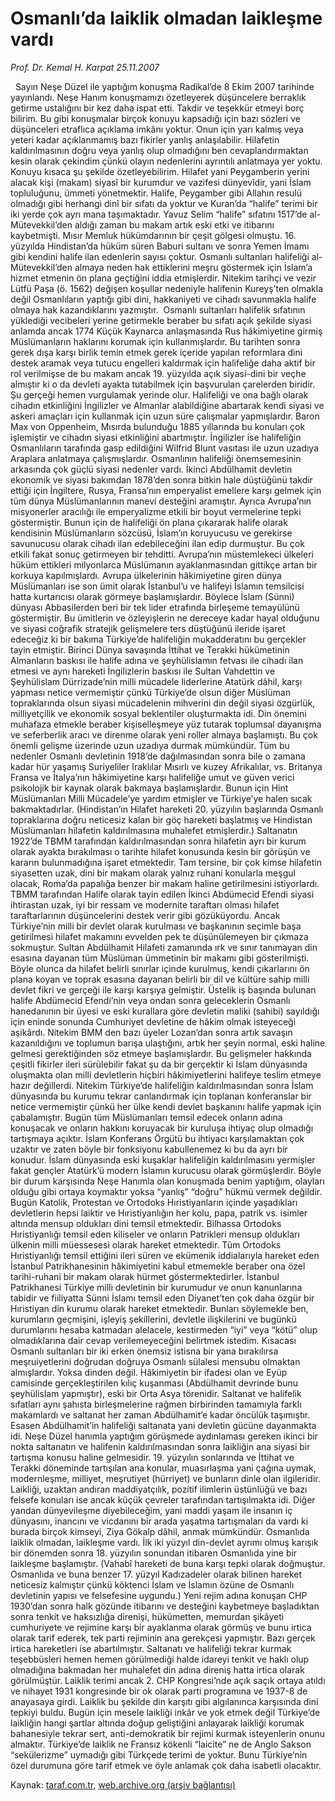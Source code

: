 # Osmanlı’da laiklik olmadan laikleşme vardı

*Prof. Dr. Kemal H. Karpat 25.11.2007*

<div class="yazi"> 
Sayın Neşe Düzel ile yaptığım konuşma Radikal’de 8 Ekim 2007 tarihinde yayınlandı. Neşe Hanım konuşmamızı özetleyerek düşüncelere berraklık getirme ustalığını bir kez daha ispat etti. Takdir ve teşekkür etmeyi borç bilirim. Bu gibi konuşmalar birçok konuyu kapsadığı için bazı sözleri ve düşünceleri etraflıca açıklama imkânı yoktur. Onun için yarı kalmış veya yeteri kadar açıklanmamış bazı fikirler yanlış anlaşılabilir. Hilafetin kaldırılmasının doğru veya yanlış olup olmadığını ben cevaplandırmaktan kesin olarak çekindim çünkü olayın nedenlerini ayrıntılı anlatmaya yer yoktu. 
Konuyu kısaca şu şekilde özetleyebilirim. Hilafet yani Peygamberin yerini alacak kişi (makam) siyasî bir kurumdur ve vazifesi dünyevîdir, yani İslam topluluğunu, ümmeti yönetmektir. Halife, Peygamber gibi Allahın resulü olmadığı gibi herhangi dinî bir sıfatı da yoktur ve Kuran’da “halife” terimi bir iki yerde çok ayrı mana taşımaktadır. Yavuz Selim “halife” sıfatını 1517’de al-Mütevekkil’den aldığı zaman bu makam artık eski etki ve itibarını kaybetmişti. Mısır Memluk hükümdarının bir çeşit gölgesi olmuştu. 16. yüzyılda Hindistan’da hüküm süren Baburi sultanı ve sonra Yemen İmamı gibi kendini halife ilan edenlerin sayısı çoktur. Osmanlı sultanları halifeliği al-Mütevekkil’den almaya neden hak ettiklerini meşru göstermek için İslam’a hizmet etmenin ön plana geçtiğini iddia etmişlerdir. Nitekim tarihçi ve vezir Lütfü Paşa (ö. 1562) değişen koşullar nedeniyle halifenin Kureyş’ten olmakla değil Osmanlıların yaptığı gibi dini, hakkaniyeti ve cihadı savunmakla halife olmaya hak kazandıklarını yazmıştır.  Osmanlı sultanları halifelik sıfatının yüklediği vecibeleri yerine getirmekle beraber bu sıfatı açık şekilde siyasi anlamda ancak 1774 Küçük Kaynarca anlaşmasında Rus hâkimiyetine girmiş Müslümanların haklarını korumak için kullanmışlardır. Bu tarihten sonra gerek dışa karşı birlik temin etmek gerek içeride yapılan reformlara dini destek aramak veya tutucu engelleri kaldırmak için halifeliğe daha aktif bir rol verilmişse de bu makam ancak 19. yüzyılda açık siyasi-dini bir veçhe almıştır ki o da devleti ayakta tutabilmek için başvurulan çarelerden biridir. 
Şu gerçeği hemen vurgulamak yerinde olur. Halifeliği ve ona bağlı olarak cihadın etkinliğini İngilizler ve Almanlar alabildiğine abartarak kendi siyasi ve askeri amaçları için kullanmak için uzun süre çalışmalar yapmışlardır. Baron Max von Oppenheim, Mısırda bulunduğu 1885 yıllarında bu konuları çok işlemiştir ve cihadın siyasi etkinliğini abartmıştır. İngilizler ise halifeliğin Osmanlıların tarafında gasp edildiğini Wilfrid Blunt vasıtası ile uzun uzadıya Araplara anlatmaya çalışmışlardır. Osmanlının halifeliği önemsemesinin arkasında çok güçlü siyasi nedenler vardı. İkinci Abdülhamit devletin ekonomik ve siyasi bakımdan 1878’den sonra bitkin hale düştüğünü takdir ettiği için İngiltere, Rusya, Fransa’nın emperyalist emellere karşı gelmek için tüm dünya Müslümanlarının manevi desteğini aramıştır. Ayrıca Avrupa’nın misyonerler aracılığı ile emperyalizme etkili bir boyut vermelerine tepki göstermiştir. Bunun için de halifeliği ön plana çıkararak halife olarak kendisinin Müslümanların sözcüsü, İslam’ın koruyucusu ve gerekirse savunucusu olarak cihadı ilan edebileceğini ilan edip durmuştur. Bu çok etkili fakat sonuç getirmeyen bir tehditti. Avrupa’nın müstemlekeci ülkeleri hüküm ettikleri milyonlarca Müslümanın ayaklanmasından gittikçe artan bir korkuya kapılmışlardı. Avrupa ülkelerinin hâkimiyetine giren dünya Müslümanları ise son ümit olarak İstanbul’u ve halifeyi İslamın temsilcisi hatta kurtarıcısı olarak görmeye başlamışlardır. Böylece İslam (Sünni) dünyası Abbasilerden beri bir tek lider etrafında birleşeme temayülünü göstermiştir. Bu ümitlerin ve özleyişlerin ne dereceye kadar hayal olduğunu ve siyasi coğrafik stratejik gelişmelere ters düştüğünü ileride işaret edeceğiz ki bir bakıma Türkiye’de halifeliğin mukadderatını bu gerçekler tayin etmiştir.
Birinci Dünya savaşında İttihat ve Terakki hükümetinin Almanların baskısı ile halife adına ve şeyhülislamın fetvası ile cihadı ilan etmesi ve aynı hareketi İngilizlerin baskısı ile Sultan Vahdettin ve Şeyhülislam Dürrizade’nin milli mücadele liderlerine Atatürk dâhil, karşı yapması netice vermemiştir çünkü Türkiye’de olsun diğer Müslüman topraklarında olsun siyasi mücadelenin mihverini din değil siyasi özgürlük, milliyetçilik ve ekonomik sosyal beklentiler oluşturmakta idi. Din önemini muhafaza etmekle beraber kişiselleşmeye yüz tutarak toplumsal dayanışma ve seferberlik aracı ve direnme olarak yeni roller almaya başlamıştı. Bu çok önemli gelişme üzerinde uzun uzadıya durmak mümkündür. Tüm bu nedenler Osmanlı devletinin 1918’de dağılmasından sonra bile o zamana kadar hür yaşamış Suriyeliler Iraklılar Mısırlı ve kuzey Afrikalılar, vs. Britanya Fransa ve İtalya’nın hâkimiyetine karşı halifeliğe umut ve güven verici psikolojik bir kaynak olarak bakmaya başlamışlardır. Bunun için Hint Müslümanları Milli Mücadele’ye yardım etmişler ve Türkiye’ye halen sıcak bakmaktadırlar. (Hindistan’ın Hilafet hareketi 20. yüzyılın başlarında Osmanlı topraklarına doğru neticesiz kalan bir göç hareketi başlatmış ve Hindistan Müslümanları hilafetin kaldırılmasına muhalefet etmişlerdir.) 
Saltanatın 1922’de TBMM tarafından kaldırılmasından sonra hilafetin ayrı bir kurum olarak ayakta bırakılması o tarihte hilafet konusunda kesin bir görüşün ve kararın bulunmadığına işaret etmektedir. Tam tersine, bir çok kimse hilafetin siyasetten uzak, dini bir makam olarak yalnız ruhani konularla meşgul olacak, Roma’da papalığa benzer bir makam haline getirilmesini istiyorlardı. TBMM tarafından Halife olarak tayin edilen İkinci Abdümecid Efendi siyasi ihtirastan uzak, iyi bir ressam ve modernite taraftarı olması hilafet taraftarlarının düşüncelerini destek verir gibi gözüküyordu. 
Ancak Türkiye’nin milli bir devlet olarak kurulması ve başkanının seçimle başa getirilmesi hilafet makamını evvelden pek te düşünülemeyen bir çıkmaza sokmuştur. Sultan Abdülhamit Hilafeti zamanında ırk ve sınır tanımayan din esasına dayanan tüm Müslüman ümmetinin bir makamı gibi gösterilmişti. Böyle olunca da hilafet belirli sınırlar içinde kurulmuş, kendi çıkarlarını ön plana koyan ve toprak esasına dayanan belirli bir dil ve kültüre sahip milli devlet fikri ve gerçeği ile karşı karşıya gelmiştir. Üstelik iş başında bulunan halife Abdümecid Efendi’nin veya ondan sonra geleceklerin Osmanlı hanedanının bir üyesi ve eski kurallara göre devletin maliki (sahibi) sayıldığı için eninde sonunda Cumhuriyet devletine de hâkim olmak isteyeceği aşikârdı. Nitekim BMM den bazı üyeler Lozan’dan sonra artık savaşın kazanıldığını ve toplumun barışa ulaştığını, artık her şeyin normal, eski haline gelmesi gerektiğinden söz etmeye başlamışlardır. Bu gelişmeler hakkında çeşitli fikirler ileri sürülebilir fakat şu da bir gerçektir ki İslam dünyasında oluşmakta olan milli devletlerin hiçbiri hâkimiyetlerini halifeye teslim etmeye hazır değillerdi. Nitekim Türkiye’de halifeliğin kaldırılmasından sonra İslam dünyasında bu kurumu tekrar canlandırmak için toplanan konferanslar bir netice vermemiştir çünkü her ülke kendi devlet başkanını halife yapmak için çabalamıştır. Bugün tüm Müslümanları temsil edecek onların adına konuşacak ve onların hakkını koruyacak bir kuruluşa ihtiyaç olup olmadığı tartışmaya açıktır. İslam Konferans Örgütü bu ihtiyacı karşılamaktan çok uzaktır ve zaten böyle bir fonksiyonu kabullenemez ki bu da ayrı bir konudur. İslam dünyasında eski kuşaklar halifeliğin kaldırılmasını yermişler fakat gençler Atatürk’ü modern İslamın kurucusu olarak görmüşlerdir.
Böyle bir durum karşısında Neşe Hanımla olan konuşmada benim yaptığım, olayları olduğu gibi ortaya koymaktır yoksa “yanlış” “doğru” hükmü vermek değildir. Bugün Katolik, Protestan ve Ortodoks Hıristiyanların içinde yaşadıkları devletlerin hepsi laiktir ve Hıristiyanlığın her kolu, papa, patrik vs. isimler altında mensup oldukları dini temsil etmektedir. Bilhassa Ortodoks Hıristiyanlığı temsil eden kiliseler ve onların Patrikleri mensup oldukları ülkenin milli müessesesi olarak hareket etmektedir. Tüm Ortodoks Hıristiyanlığı temsil ettiğini ileri süren ve ekümenik iddialarıyla hareket eden İstanbul Patrikhanesinin hâkimiyetini kabul etmemekle beraber ona özel tarihi-ruhani bir makam olarak hürmet göstermektedirler. İstanbul Patrikhanesi Türkiye milli devletinin bir kurumudur ve onun kanunlarına tabidir ve fiiliyatta Sünni İslamı temsil eden Diyanet’ten çok daha özgür bir Hıristiyan din kurumu olarak hareket etmektedir. Bunları söylemekle ben, kurumların geçmişini, işleyiş şekillerini, devletle ilişkilerini ve bugünkü durumlarını hesaba katmadan alelacele, kestirmeden “iyi” veya “kötü” olup olmadıklarına dair cevap verilemeyeceğini belirtmek istedim.
Kısacası Osmanlı sultanları bir iki erken önemsiz istisna bir yana bırakılırsa meşruiyetlerini doğrudan doğruya Osmanlı sülalesi mensubu olmaktan almışlardır. Yoksa dinden değil. Hâkimiyetin bir ifadesi olan ve Eyüp camisinde gerçekleştirilen kılıç kuşanması (Abdülhamit devrinde bunu şeyhülislam yapmıştır), eski bir Orta Asya törenidir. 
Saltanat ve halifelik sıfatları aynı şahısta birleşmelerine rağmen birbirinden tamamıyla farklı makamlardı ve saltanat her zaman Abdülhamit’e kadar öncülük taşımıştır. Esasen Abdülhamit’in halifeliği saltanata yani devletin gücüne dayanmakta idi.
Neşe Düzel hanımla yaptığım görüşmede aydınlaması gereken ikinci bir nokta saltanatın ve halifenin kaldırılmasından sonra laikliğin ana siyasi bir tartışma konusu haline gelmesidir. 19. yüzyılın sonlarında ve İttihat ve Terakki döneminde tartışılan ana konular, muasırlaşma yani çağına uymak, modernleşme, milliyet, meşrutiyet (hürriyet) ve bunların dinle olan ilgileridir. Laikliği, uzaktan andıran maddiyatçılık, pozitif ilimlerin üstünlüğü ve bazı felsefe konuları ise ancak küçük çevreler tarafından tartışılmakta idi. Diğer yandan dünyevileşme diyebileceğim, yani maddi yaşam ile insanın iç dünyasını, inancını ve vicdanını bir arada yaşatma tartışmaları da vardı ki burada birçok kimseyi, Ziya Gökalp dâhil, anmak mümkündür. Osmanlıda laiklik olmadan, laikleşme vardı. İlk iki yüzyıl din-devlet ayrımı olmuş karışık bir dönemden sonra 18. yüzyılın sonundan itibaren Osmanlıda yine bir laikleşme başlamıştır. (Vahabî hareketi de buna karşı tepki olarak doğmuştur. Osmanlıda ve buna benzer 17. yüzyıl Kadızadeler olarak bilinen hareket neticesiz kalmıştır çünkü köktenci İslam ve İslamın özüne de Osmanlı devletinin yapısı ve felsefesine uygundu.)
Yeni rejim adına konuşan CHP 1930’dan sonra halk gözünde itibarını ve desteğini kaybetmeye başladıktan sonra tenkit ve haksızlığa direnişi, hükümetten, memurdan şikâyeti cumhuriyete ve rejimine karşı bir ayaklanma olarak görmüş ve bunu irtica olarak tarif ederek, tek parti rejiminin ana gerekçesi yapmıştır. Bazı gerçek irtica hareketleri ise abartılmıştır. Saltanatı ve halifeliği tekrar kurmak teşebbüsleri hemen hemen görülmediği halde idareyi tenkit ve haklı olup olmadığına bakmadan her muhalefet din adına direniş hatta irtica olarak görülmüştür. Laiklik terimi ancak 2. CHP Kongresi’nde açık saçık ortaya atıldı ve nihayet 1931 kongresinde bir ok olarak parti programına ve 1937-8 de anayasaya girdi. Laiklik bu şekilde din karşıtı gibi algılanınca karşısında dini tepkiyi buldu. Bugün için mesele laikliği inkâr ve yok etmek değil Türkiye’de laikliğin hangi şartlar altında doğup geliştiğini anlayarak laikliği korumak bahanesiyle tekrar sert, anti-demokratik bir rejimi kurmak isteyenlerin onunu almaktır. Türkiye’de laiklik ne Fransız kökenli “laicite” ne de Anglo Sakson “sekülerizme” uymadığı gibi Türkçede terimi de yoktur. Bunu Türkiye’nin özel durumuna göre tarif etmek ve öyle anlamak çok daha isabetli olacaktır.</div>

Kaynak: [taraf.com.tr](http://www.taraf.com.tr:80/prof-dr-kemal-h-karpat/makale-osmanlida-laiklik-olmadan-laiklesme-vardi-2.htm), [web.archive.org (arşiv bağlantısı)](http://web.archive.org/web/20100716220820/http://www.taraf.com.tr:80/prof-dr-kemal-h-karpat/makale-osmanlida-laiklik-olmadan-laiklesme-vardi-2.htm)
